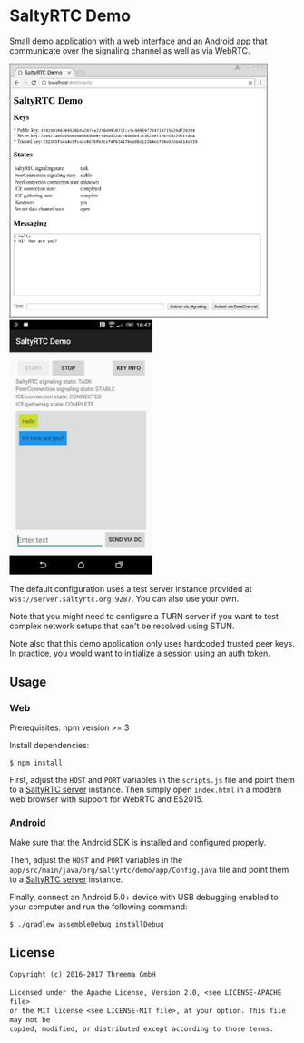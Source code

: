 # SaltyRTC Demo

Small demo application with a web interface and an Android app that communicate
over the signaling channel as well as via WebRTC.

<img src="web/screenshot.png" width="455">&nbsp;&nbsp;&nbsp;&nbsp;&nbsp;&nbsp;&nbsp;&nbsp;<img src="android/screenshot.png" width="252">

The default configuration uses a test server instance provided at
`wss://server.saltyrtc.org:9287`. You can also use your own.

Note that you might need to configure a TURN server if you want to test complex
network setups that can't be resolved using STUN.

Note also that this demo application only uses hardcoded trusted peer keys. In
practice, you would want to initialize a session using an auth token.

## Usage

### Web

Prerequisites: npm version >= 3

Install dependencies:

    $ npm install

First, adjust the `HOST` and `PORT` variables in the `scripts.js` file and
point them to a [SaltyRTC server][server] instance. Then simply open
`index.html` in a modern web browser with support for WebRTC and ES2015.

### Android

Make sure that the Android SDK is installed and configured properly.

Then, adjust the `HOST` and `PORT` variables in the
`app/src/main/java/org/saltyrtc/demo/app/Config.java` file and point them to a
[SaltyRTC server][server] instance.

Finally, connect an Android 5.0+ device with USB debugging enabled to your
computer and run the following command:

    $ ./gradlew assembleDebug installDebug


## License

    Copyright (c) 2016-2017 Threema GmbH

    Licensed under the Apache License, Version 2.0, <see LICENSE-APACHE file>
    or the MIT license <see LICENSE-MIT file>, at your option. This file may not be
    copied, modified, or distributed except according to those terms.


[server]: https://github.com/saltyrtc/saltyrtc-server-python "SaltyRTC Server"
